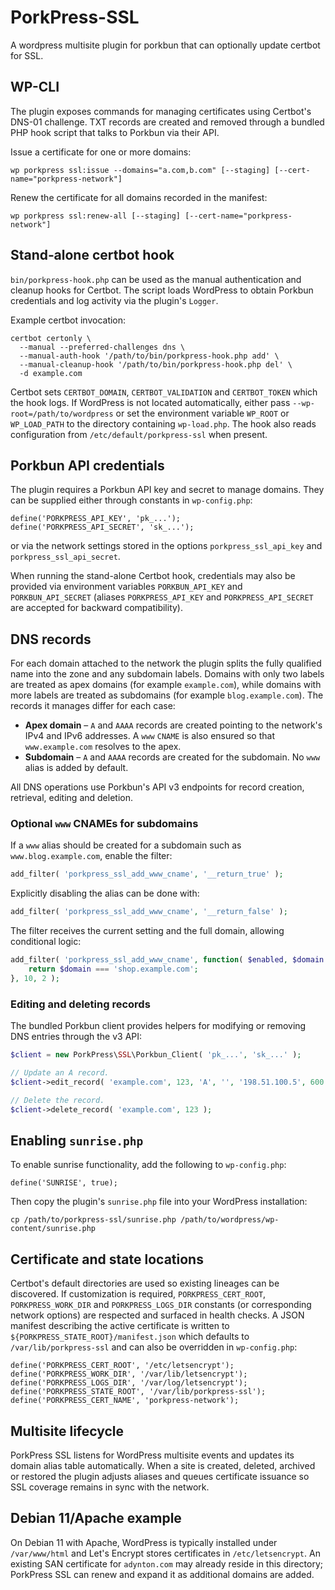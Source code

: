 # PorkPress-SSL
A wordpress multisite plugin for porkbun that can optionally update certbot for SSL.

## WP-CLI

The plugin exposes commands for managing certificates using Certbot's DNS-01
challenge. TXT records are created and removed through a bundled PHP hook
script that talks to Porkbun via their API.

Issue a certificate for one or more domains:

```
wp porkpress ssl:issue --domains="a.com,b.com" [--staging] [--cert-name="porkpress-network"]
```

Renew the certificate for all domains recorded in the manifest:

```
wp porkpress ssl:renew-all [--staging] [--cert-name="porkpress-network"]
```
## Stand‑alone certbot hook

`bin/porkpress-hook.php` can be used as the manual authentication and cleanup
hooks for Certbot. The script loads WordPress to obtain Porkbun credentials and
log activity via the plugin's `Logger`.

Example certbot invocation:

```
certbot certonly \
  --manual --preferred-challenges dns \
  --manual-auth-hook '/path/to/bin/porkpress-hook.php add' \
  --manual-cleanup-hook '/path/to/bin/porkpress-hook.php del' \
  -d example.com
```

Certbot sets `CERTBOT_DOMAIN`, `CERTBOT_VALIDATION` and `CERTBOT_TOKEN` which
the hook logs. If WordPress is not located automatically, either pass
`--wp-root=/path/to/wordpress` or set the environment variable `WP_ROOT` or
`WP_LOAD_PATH` to the directory containing `wp-load.php`. The hook also reads
configuration from `/etc/default/porkpress-ssl` when present.

## Porkbun API credentials

The plugin requires a Porkbun API key and secret to manage domains. They can be
supplied either through constants in `wp-config.php`:

```
define('PORKPRESS_API_KEY', 'pk_...');
define('PORKPRESS_API_SECRET', 'sk_...');
```

or via the network settings stored in the options `porkpress_ssl_api_key` and
`porkpress_ssl_api_secret`.

When running the stand-alone Certbot hook, credentials may also be provided via
environment variables `PORKBUN_API_KEY` and `PORKBUN_API_SECRET` (aliases
`PORKPRESS_API_KEY` and `PORKPRESS_API_SECRET` are accepted for backward
compatibility).

## DNS records

For each domain attached to the network the plugin splits the fully qualified
name into the zone and any subdomain labels. Domains with only two labels are
treated as apex domains (for example `example.com`), while domains with more
labels are treated as subdomains (for example `blog.example.com`). The records
it manages differ for each case:

* **Apex domain** – `A` and `AAAA` records are created pointing to the
  network's IPv4 and IPv6 addresses. A `www` `CNAME` is also ensured so that
  `www.example.com` resolves to the apex.
* **Subdomain** – `A` and `AAAA` records are created for the subdomain. No
  `www` alias is added by default.

All DNS operations use Porkbun's API v3 endpoints for record
creation, retrieval, editing and deletion.

### Optional `www` CNAMEs for subdomains

If a `www` alias should be created for a subdomain such as
`www.blog.example.com`, enable the filter:

```php
add_filter( 'porkpress_ssl_add_www_cname', '__return_true' );
```

Explicitly disabling the alias can be done with:

```php
add_filter( 'porkpress_ssl_add_www_cname', '__return_false' );
```

The filter receives the current setting and the full domain, allowing
conditional logic:

```php
add_filter( 'porkpress_ssl_add_www_cname', function( $enabled, $domain ) {
    return $domain === 'shop.example.com';
}, 10, 2 );
```

### Editing and deleting records

The bundled Porkbun client provides helpers for modifying or removing
DNS entries through the v3 API:

```php
$client = new PorkPress\SSL\Porkbun_Client( 'pk_...', 'sk_...' );

// Update an A record.
$client->edit_record( 'example.com', 123, 'A', '', '198.51.100.5', 600 );

// Delete the record.
$client->delete_record( 'example.com', 123 );
```

## Enabling `sunrise.php`

To enable sunrise functionality, add the following to `wp-config.php`:

```
define('SUNRISE', true);
```

Then copy the plugin's `sunrise.php` file into your WordPress installation:

```
cp /path/to/porkpress-ssl/sunrise.php /path/to/wordpress/wp-content/sunrise.php
```

## Certificate and state locations

Certbot's default directories are used so existing lineages can be discovered.
If customization is required, `PORKPRESS_CERT_ROOT`, `PORKPRESS_WORK_DIR` and
`PORKPRESS_LOGS_DIR` constants (or corresponding network options) are respected
and surfaced in health checks. A JSON manifest describing the active
certificate is written to `${PORKPRESS_STATE_ROOT}/manifest.json` which defaults
to `/var/lib/porkpress-ssl` and can also be overridden in `wp-config.php`:

```
define('PORKPRESS_CERT_ROOT', '/etc/letsencrypt');
define('PORKPRESS_WORK_DIR', '/var/lib/letsencrypt');
define('PORKPRESS_LOGS_DIR', '/var/log/letsencrypt');
define('PORKPRESS_STATE_ROOT', '/var/lib/porkpress-ssl');
define('PORKPRESS_CERT_NAME', 'porkpress-network');
```

## Multisite lifecycle

PorkPress SSL listens for WordPress multisite events and updates its domain
alias table automatically. When a site is created, deleted, archived or
restored the plugin adjusts aliases and queues certificate issuance so SSL
coverage remains in sync with the network.

## Debian 11/Apache example

On Debian 11 with Apache, WordPress is typically installed under `/var/www/html`
and Let's Encrypt stores certificates in `/etc/letsencrypt`. An existing SAN
certificate for `adynton.com` may already reside in this directory; PorkPress
SSL can renew and expand it as additional domains are added.
